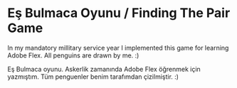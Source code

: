 # Eş Bulmaca Oyunu / Finding The Pair Game

In my mandatory millitary service year I implemented this game for learning Adobe Flex. All penguins are drawn by me. :)

Eş Bulmaca oyunu. Askerlik zamanında Adobe Flex öğrenmek için yazmıştım. Tüm penguenler benim tarafımdan çizilmiştir. :)


